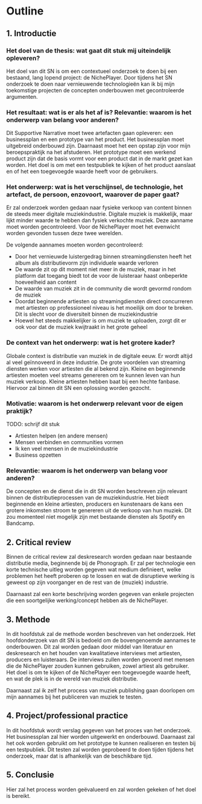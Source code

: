 # Outline

## 1. Introductie

### Het doel van de thesis: wat gaat dit stuk mij uiteindelijk opleveren?

Het doel van dit SN is om een contextueel onderzoek te doen bij een bestaand, lang lopend project: de NichePlayer. Door tijdens het SN onderzoek te doen naar vernieuwende technologieën kan ik bij mijn toekomstige projecten de concepten onderbouwen met gecontroleerde argumenten.

### Het resultaat: wat is er als het af is? Relevantie: waarom is het onderwerp van belang voor anderen?

Dit Supportive Narrative moet twee artefacten gaan opleveren: een businessplan en een prototype van het product. Het businessplan moet uitgebreid onderbouwd zijn. Daarnaast moet het een opstap zijn voor mijn beroepspraktijk na het afstuderen. Het prototype moet een werkend product zijn dat de basis vormt voor een product dat in de markt gezet kan worden. Het doel is om met een testpubliek te kijken of het product aanslaat en of het een toegevoegde waarde heeft voor de gebruikers.

### Het onderwerp: wat is het verschijnsel, de technologie, het artefact, de persoon, enzovoort, waarover de paper gaat?

Er zal onderzoek worden gedaan naar fysieke verkoop van content binnen de steeds meer digitale muziekindustrie. Digitale muziek is makkelijk, maar lijkt minder waarde te hebben dan fysiek verkochte muziek. Deze aanname moet worden gecontroleerd. Voor de NichePlayer moet het evenwicht worden gevonden tussen deze twee werelden.

De volgende aannames moeten worden gecontroleerd:

- Door het vernieuwde luistergedrag binnen streamingdiensten heeft het album als distributievorm zijn individuele waarde verloren
- De waarde zit op dit moment niet meer in de muziek, maar in het platform dat toegang biedt tot de voor de luisteraar haast onbeperkte hoeveelheid aan content
- De waarde van muziek zit in de community die wordt gevormd rondom de muziek
- Doordat beginnende artiesten op streamingdiensten direct concurreren met artiesten op professioneel niveau is het moeilijk om door te breken. Dit is slecht voor de diversiteit binnen de muziekindustrie
- Hoewel het steeds makkelijker is om muziek te uploaden, zorgt dit er ook voor dat de muziek kwijtraakt in het grote geheel

### De context van het onderwerp: wat is het grotere kader?

Globale context is distributie van muziek in de digitale eeuw. Er wordt altijd al veel geïnnoveerd in deze industrie. De grote voordelen van streaming diensten werken voor artiesten die al bekend zijn. Kleine en beginnende artiesten moeten veel streams genereren om te kunnen leven van hun muziek verkoop. Kleine artiesten hebben baat bij een hechte fanbase. Hiervoor zal binnen dit SN een oplossing worden gezocht.

### Motivatie: waarom is het onderwerp relevant voor de eigen praktijk?

TODO: schrijf dit stuk

- Artiesten helpen (en andere mensen)
- Mensen verbinden en communities vormen
- Ik ken veel mensen in de muziekindustrie
- Business opzetten

### Relevantie: waarom is het onderwerp van belang voor anderen?

De concepten en de dienst die in dit SN worden beschreven zijn relevant binnen de distributieprocessen van de muziekindustrie. Het biedt beginnende en kleine artiesten, producers en kunstenaars de kans een grotere inkomsten stroom te genereren uit de verkoop van hun muziek. Dit zou momenteel niet mogelijk zijn met bestaande diensten als Spotify en Bandcamp.

## 2. Critical review

Binnen de critical review zal deskresearch worden gedaan naar bestaande distributie media, beginnende bij de Phonograph. Er zal per technologie een korte technische uitleg worden gegeven wat medium definieert, welke problemen het heeft proberen op te lossen en wat de disruptieve werking is geweest op zijn voorganger en de rest van de (muziek) industrie.

Daarnaast zal een korte beschrijving worden gegeven van enkele projecten die een soortgelijke werking/concept hebben als de NichePlayer.

## 3. Methode

In dit hoofdstuk zal de methode worden beschreven van het onderzoek. Het hoofdonderzoek van dit SN is bedoeld om de bovengenoemde aannames te onderbouwen. Dit zal worden gedaan door middel van literatuur en deskresearch en het houden van kwalitatieve interviews met artiesten, producers en luisteraars. De interviews zullen worden gevoerd met mensen die de NichePlayer zouden kunnen gebruiken, zowel artiest als gebruiker. Het doel is om te kijken of de NichePlayer een toegevoegde waarde heeft, en wat de plek is in de wereld van muziek distributie.

Daarnaast zal ik zelf het process van muziek publishing gaan doorlopen om mijn aannames bij het publiceren van muziek te testen.

## 4. Project/professional practice

In dit hoofdstuk wordt verslag gegeven van het proces van het onderzoek. Het businessplan zal hier worden uitgewerkt en onderbouwd. Daarnaast zal het ook worden gebruikt om het prototype te kunnen realiseren en testen bij een testpubliek. Dit testen zal worden geprobeerd te doen tijden tijdens het onderzoek, maar dat is afhankelijk van de beschikbare tijd.

## 5. Conclusie

Hier zal het process worden geëvalueerd en zal worden gekeken of het doel is bereikt.
